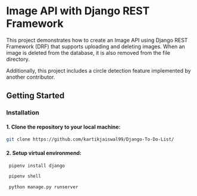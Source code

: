 # Image API with Django REST Framework

This project demonstrates how to create an Image API using Django REST Framework (DRF) that supports uploading and deleting images. When an image is deleted from the database, it is also removed from the file directory.

Additionally, this project includes a circle detection feature implemented by another contributor.


## Getting Started


### Installation

#### 1. Clone the repository to your local machine:
   ```bash
   git clone https://github.com/kartikjaiswal99/Django-To-Do-List/
  ```

#### 2. Setup virtual environmend:
   ```bash
    pipenv install django
   ```
   ```bash
    pipenv shell
   ```
   ```
    python manage.py runserver

   ```

